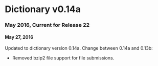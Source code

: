 # Dictionary v0.14a

### May 2016, Current for Release 22

#### **May 27, 2016**
Updated to dictionary version 0.14a. Change between 0.14a and 0.13b:

* Removed bzip2 file support for file submissions.
